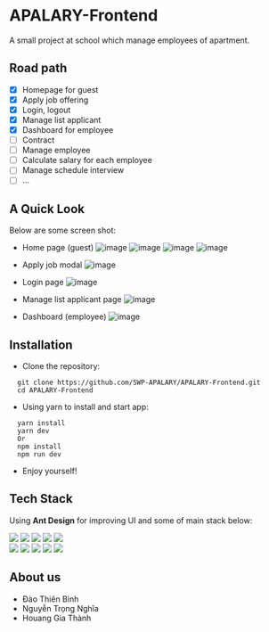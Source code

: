 # APALARY-Frontend
A small project at school which manage employees of apartment.

## Road path

- [x] Homepage for guest
- [x] Apply job offering
- [x] Login, logout
- [x] Manage list applicant
- [x] Dashboard for employee
- [ ] Contract
- [ ] Manage employee
- [ ] Calculate salary for each employee
- [ ] Manage schedule interview
- [ ] ...

## A Quick Look

Below are some screen shot:
- Home page (guest)
![image](https://user-images.githubusercontent.com/77198169/222018525-5276bfa1-b254-42c0-9bbe-2ca0ac0c4e2a.png)
![image](https://user-images.githubusercontent.com/77198169/222018593-84196fd9-d38b-4f46-af9a-39152e200593.png)
![image](https://user-images.githubusercontent.com/77198169/222018780-41bc0020-1d7b-470f-ae6b-65be105bc91f.png)
![image](https://user-images.githubusercontent.com/77198169/222018684-dcf89082-1782-40e2-81ae-477329c52a2a.png)

- Apply job modal
![image](https://user-images.githubusercontent.com/77198169/222019013-383514d6-3e4f-45b8-9e08-18d789125e11.png)

- Login page
![image](https://user-images.githubusercontent.com/77198169/222019146-91f86b14-1b05-463e-a1eb-9079a1b68787.png)

- Manage list applicant page
![image](https://user-images.githubusercontent.com/77198169/222019278-80b5e73b-7bde-4afb-9799-2fd1a295d096.png)

- Dashboard (employee)
![image](https://user-images.githubusercontent.com/77198169/222019408-2545f9f4-8efb-456a-89a7-10b8884e0f8a.png)

## Installation
- Clone the repository:
```
  git clone https://github.com/SWP-APALARY/APALARY-Frontend.git
  cd APALARY-Frontend
```
- Using yarn to install and start app:
```
  yarn install
  yarn dev
  Or
  npm install
  npm run dev
```
- Enjoy yourself!
## Tech Stack
Using **Ant Design** for improving UI and some of main stack below:
<div>
  <img src="https://img.shields.io/badge/React-20232A?style=for-the-badge&logo=react&logoColor=61DAFB" />
  <img src="https://img.shields.io/badge/Ant%20Design-1890FF?style=for-the-badge&logo=antdesign&logoColor=white" />
  <img src="https://img.shields.io/badge/Babel-F9DC3E?style=for-the-badge&logo=babel&logoColor=white" />
  <img src="https://img.shields.io/badge/Vite-B73BFE?style=for-the-badge&logo=vite&logoColor=FFD62E" />
  <img src="https://img.shields.io/badge/JWT-000000?style=for-the-badge&logo=JSON%20web%20tokens&logoColor=white" />
</div>
<div>
  <img src="https://img.shields.io/badge/Yarn-2C8EBB?style=for-the-badge&logo=yarn&logoColor=white" />
  <img src="https://img.shields.io/badge/React_Router-CA4245?style=for-the-badge&logo=react-router&logoColor=white" />
  <img src="https://img.shields.io/badge/eslint-3A33D1?style=for-the-badge&logo=eslint&logoColor=white" />
  <img src="https://img.shields.io/badge/prettier-1A2C34?style=for-the-badge&logo=prettier&logoColor=F7BA3E" />
  <img src="https://img.shields.io/badge/Vercel-000000?style=for-the-badge&logo=vercel&logoColor=white" />  
</div>

## About us
  - Đào Thiên Bình
  - Nguyễn Trọng Nghĩa
  - Houang Gia Thành

